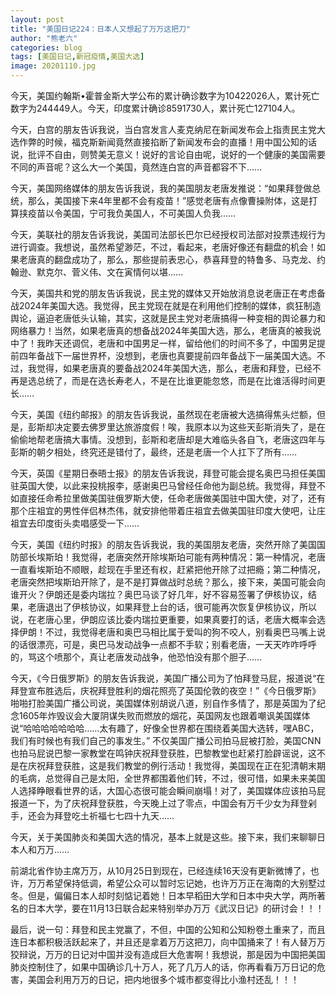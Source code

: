 ```yaml
---
layout: post
title: "美国日记224：日本人又想起了万万这把刀"
author: "熊老六"
categories: blog
tags: [美国日记,新冠疫情,美国大选]
image: 20201110.jpg
---
```

​​今天，美国约翰斯•霍普金斯大学公布的累计确诊数字为10422026人，累计死亡数字为244449人。今天，印度累计确诊8591730人，累计死亡127104人。

今天，白宫的朋友告诉我说，当白宫发言人麦克纳尼在新闻发布会上指责民主党大选作弊的时候，福克斯新闻竟然直接掐断了新闻发布会的直播！用中国公知的话说，批评不自由，则赞美无意义！说好的言论自由呢，说好的一个健康的美国需要不同的声音呢？这么大一个美国，竟然连白宫的声音都容不下……

今天，美国网络媒体的朋友告诉我说，我的美国朋友老唐发推说：“如果拜登做总统，那么，美国接下来4年里都不会有疫苗！”感觉老唐有点像曹操附体，这是打算挟疫苗以令美国，宁可我负美国人，不可美国人负我……

今天，美联社的朋友告诉我说，美国司法部长巴尔已经授权司法部对投票违规行为进行调查。我想说，虽然希望渺茫，不过，看起来，老唐好像还有翻盘的机会！如果老唐真的翻盘成功了，那么，那些提前表忠心，恭喜拜登的特鲁多、马克龙、约翰逊、默克尔、菅义伟、文在寅情何以堪……

今天，美国共和党的朋友告诉我说，民主党的媒体又开始放消息说老唐正在考虑备战2024年美国大选。我觉得，民主党现在就是在利用他们控制的媒体，疯狂制造舆论，逼迫老唐低头认输，其实，这就是民主党对老唐搞得一种变相的舆论暴力和网络暴力！当然，如果老唐真的想备战2024年美国大选，那么，老唐真的被我说中了！我昨天还调侃，老唐和中国男足一样，留给他们的时间不多了，中国男足提前四年备战下一届世界杯，没想到，老唐也真要提前四年备战下一届美国大选。不过，我觉得，如果老唐真的要备战2024年美国大选，那么，老唐和拜登，已经不再是选总统了，而是在选长寿老人，不是在比谁更能忽悠，而是在比谁活得时间更长……

今天，美国《纽约邮报》的朋友告诉我说，虽然现在老唐被大选搞得焦头烂额，但是，彭斯却决定要去佛罗里达旅游度假！唉，我原本以为这些天彭斯消失了，是在偷偷地帮老唐搞大事情。没想到，彭斯和老唐却是大难临头各自飞，老唐这四年与彭斯的朝夕相处，终究还是错付了，最终，还是老唐一个人扛下了所有……

今天，英国《星期日泰晤士报》的朋友告诉我说，拜登可能会提名奥巴马担任美国驻英国大使，以此来投桃报李，感谢奥巴马曾经任命他为副总统。我觉得，拜登不如直接任命希拉里做美国驻俄罗斯大使，任命老唐做美国驻中国大使，对了，还有那个庄祖宜的男性伴侣林杰伟，就安排他带着庄祖宜去做美国驻印度大使吧，让庄祖宜去印度街头卖唱感受一下……

今天，美国《纽约时报》的朋友告诉我说，我的美国朋友老唐，突然开除了美国国防部长埃斯珀！我觉得，老唐突然开除埃斯珀可能有两种情况：第一种情况，老唐一直看埃斯珀不顺眼，趁现在手里还有权，赶紧把他开除了过把瘾；第二种情况，老唐突然把埃斯珀开除了，是不是打算做战时总统？那么，接下来，美国可能会向谁开火？伊朗还是委内瑞拉？奥巴马谈了好几年，好不容易签署了伊核协议，结果，老唐退出了伊核协议，如果拜登上台的话，很可能再次恢复伊核协议，所以说，在老唐心里，伊朗应该比委内瑞拉更重要，如果真要打的话，老唐大概率会选择伊朗！不过，我觉得老唐和奥巴马相比属于爱叫的狗不咬人，别看奥巴马嘴上说的话很漂亮，可是，奥巴马发动战争一点都不手软；别看老唐，一天天咋咋呼呼的，骂这个喷那个，真让老唐发动战争，他恐怕没有那个胆子……

今天，《今日俄罗斯》的朋友告诉我说，美国广播公司为了怕拜登马屁，报道说“在拜登宣布胜选后，庆祝拜登胜利的烟花照亮了英国伦敦的夜空！”《今日俄罗斯》啪啪打脸美国广播公司说，美国媒体别胡说八道，别自作多情了，那是英国为了纪念1605年炸毁议会大厦阴谋失败而燃放的烟花，英国网友也跟着嘲讽美国媒体说“哈哈哈哈哈哈哈……太有趣了，好像全世界都在围绕着美国大选转，嘿ABC，我们有时候也有我们自己的事发生。” 不仅美国广播公司拍马屁被打脸，美国CNN也拍马屁说巴黎一家教堂在鸣钟庆祝拜登获胜，巴黎教堂也赶紧打脸辟谣说，这不是在庆祝拜登获胜，这是我们教堂的例行活动！我觉得，美国现在正在犯清朝末期的毛病，总觉得自己是太阳，全世界都围着他们转，不过，很可惜，如果未来美国人选择睁眼看世界的话，大国心态很可能会瞬间崩塌！对了，美国媒体应该拍马屁报道一下，为了庆祝拜登获胜，今天晚上过了零点，中国会有万千少女为拜登剁手，还会为拜登吃土祈福七七四十九天……

今天，关于美国肺炎和美国大选的情况，基本上就是这些。接下来，我们来聊聊日本人和万万……

前湖北省作协主席万万，从10月25日到现在，已经连续16天没有更新微博了，也许，万万希望保持低调，希望公众可以暂时忘记她，也许万万正在海南的大别墅过冬。但是，偏偏日本人却时刻惦记着她！日本早稻田大学和日本中央大学，两所著名的日本大学，要在11月13日联合起来特别举办万万《武汉日记》的研讨会！！！

最后，说一句：拜登和民主党赢了，不但，中国的公知和公知粉卷土重来了，而且连日本都积极活跃起来了，并且还是拿着万万这把刀，向中国捅来了！有人替万万狡辩说，万万的日记对中国并没有造成巨大危害啊！我想说，那是因为中国把美国肺炎控制住了，如果中国确诊几十万人，死了几万人的话，你再看看万万日记的危害，美国会利用万万的日记，把内地很多个城市都变得比小渔村还乱！！！​​​​